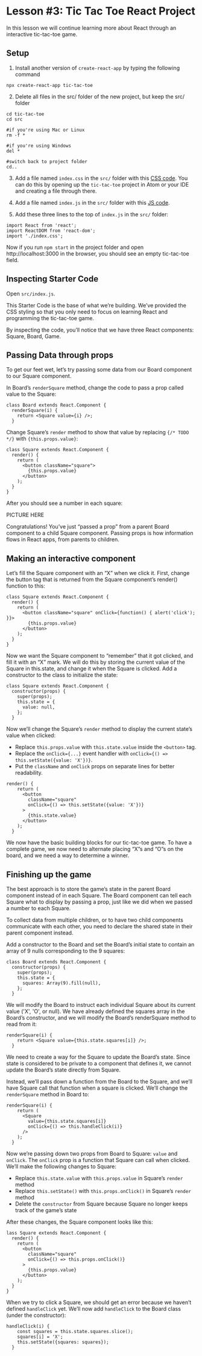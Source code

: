 # Lesson #3: Tic Tac Toe React Project 
In this lesson we will continue learning more about React through an interactive tic-tac-toe game.

## Setup

1. Install another version of `create-react-app` by typing the following command

```
npx create-react-app tic-tac-toe
```
2. Delete all files in the src/ folder of the new project, but keep the src/ folder

```
cd tic-tac-toe
cd src

#if you're using Mac or Linux
rm -f *

#if you're using Windows
del *

#switch back to project folder
cd..
```

3. Add a file named `index.css` in the `src/` folder with this [CSS code](https://codepen.io/gaearon/pen/oWWQNa?editors=0100). You can do this by opening up the `tic-tac-toe` project in Atom or your IDE and creating a file through there.

4. Add a file named `index.js` in the `src/` folder with this [JS code](https://codepen.io/gaearon/pen/oWWQNa?editors=0010).

5. Add these three lines to the top of `index.js` in the `src/` folder:

```
import React from 'react';
import ReactDOM from 'react-dom';
import './index.css';
```

Now if you run `npm start` in the project folder and open http://localhost:3000 in the browser, you should see an empty tic-tac-toe field.

## Inspecting Starter Code
Open `src/index.js`.

This Starter Code is the base of what we’re building. We’ve provided the CSS styling so that you only need to focus on learning React and programming the tic-tac-toe game.

By inspecting the code, you’ll notice that we have three React components: Square, Board, Game.

## Passing Data through props
To get our feet wet, let’s try passing some data from our Board component to our Square component.

In Board’s `renderSquare` method, change the code to pass a prop called value to the Square:

```
class Board extends React.Component {
  renderSquare(i) {
    return <Square value={i} />;
  }
```

Change Square’s `render` method to show that value by replacing `{/* TODO */}` with `{this.props.value}`:

```
class Square extends React.Component {
  render() {
    return (
      <button className="square">
        {this.props.value}
      </button>
    );
  }
}
```

After you should see a number in each square:

PICTURE HERE

Congratulations! You’ve just “passed a prop” from a parent Board component to a child Square component. Passing props is how information flows in React apps, from parents to children.

## Making an interactive component

Let’s fill the Square component with an “X” when we click it. First, change the button tag that is returned from the Square component’s render() function to this:

```
class Square extends React.Component {
  render() {
    return (
      <button className="square" onClick={function() { alert('click'); }}>
        {this.props.value}
      </button>
    );
  }
}
```


Now we want the Square component to “remember” that it got clicked, and fill it with an “X” mark. We will do this by storing the current value of the Square in this.state, and change it when the Square is clicked. Add a constructor to the class to initialize the state:

```
class Square extends React.Component {
  constructor(props) {
    super(props);
    this.state = {
      value: null,
    };
  }
```

Now we’ll change the Square’s `render` method to display the current state’s value when clicked:

* Replace `this.props.value` with `this.state.value` inside the `<button>` tag.
* Replace the `onClick={...}` event handler with `onClick={() => this.setState({value: 'X'})}`.
* Put the `className` and `onClick` props on separate lines for better readability.

```
render() {
    return (
      <button
        className="square"
        onClick={() => this.setState({value: 'X'})}
      >
        {this.state.value}
      </button>
    );
  }
 ```
 
We now have the basic building blocks for our tic-tac-toe game. To have a complete game, we now need to alternate placing “X”s and “O”s on the board, and we need a way to determine a winner.

## Finishing up the game

The best approach is to store the game’s state in the parent Board component instead of in each Square. The Board component can tell each Square what to display by passing a prop, just like we did when we passed a number to each Square.

To collect data from multiple children, or to have two child components communicate with each other, you need to declare the shared state in their parent component instead.

Add a constructor to the Board and set the Board’s initial state to contain an array of 9 nulls corresponding to the 9 squares:

```
class Board extends React.Component {
  constructor(props) {
    super(props);
    this.state = {
      squares: Array(9).fill(null),
    };
  }

```

We will modify the Board to instruct each individual Square about its current value ('X', 'O', or null). We have already defined the squares array in the Board’s constructor, and we will modify the Board’s renderSquare method to read from it:

```
renderSquare(i) {
    return <Square value={this.state.squares[i]} />;
  }
```

We need to create a way for the Square to update the Board’s state. Since state is considered to be private to a component that defines it, we cannot update the Board’s state directly from Square.

Instead, we’ll pass down a function from the Board to the Square, and we’ll have Square call that function when a square is clicked. We’ll change the `renderSquare` method in Board to:

```
renderSquare(i) {
    return (
      <Square
        value={this.state.squares[i]}
        onClick={() => this.handleClick(i)}
      />
    );
  }
```

Now we’re passing down two props from Board to Square: `value` and `onClick`. The `onClick` prop is a function that Square can call when clicked. We’ll make the following changes to Square:

* Replace `this.state.value` with `this.props.value` in Square’s `render` method
* Replace `this.setState()` with `this.props.onClick()` in Square’s `render` method
* Delete the `constructor` from Square because Square no longer keeps track of the game’s state

After these changes, the Square component looks like this:

```
lass Square extends React.Component {
  render() {
    return (
      <button
        className="square"
        onClick={() => this.props.onClick()}
      >
        {this.props.value}
      </button>
    );
  }
}
```

When we try to click a Square, we should get an error because we haven’t defined `handleClick` yet. We’ll now add `handleClick` to the Board class (under the constructor):

```
handleClick(i) {
    const squares = this.state.squares.slice();
    squares[i] = 'X';
    this.setState({squares: squares});
  }
```


 
 
